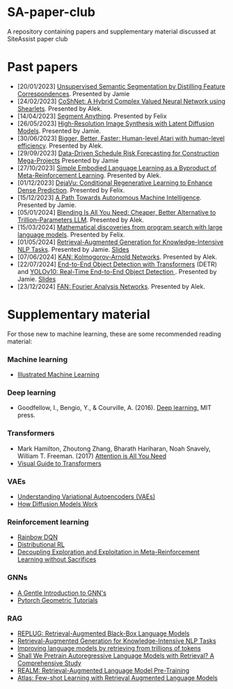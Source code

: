 # SA-paper-club
A repository containing papers and supplementary material discussed at SiteAssist paper club

# Past papers
- [20/01/2023] [Unsupervised Semantic Segmentation by Distilling Feature Correspondences](https://arxiv.org/abs/2203.08414). Presented by Jamie
- [24/02/2023] [CoShNet: A Hybrid Complex Valued Neural Network using Shearlets](https://arxiv.org/abs/2208.06882). Presented by Alek.
- [14/04/2023] [Segment Anything](https://arxiv.org/abs/2304.02643). Presented by Felix
- [26/05/2023] [High-Resolution Image Synthesis with Latent Diffusion Models](https://arxiv.org/abs/2112.10752). Presented by Jamie.
- [30/06/2023] [Bigger, Better, Faster: Human-level Atari with human-level efficiency](https://arxiv.org/abs/2305.19452). Presented by Alek.
- [29/09/2023] [Data-Driven Schedule Risk Forecasting for Construction Mega-Projects](https://papers.ssrn.com/sol3/papers.cfm?abstract_id=4496119) Presented by Jamie
- [27/10/2023] [Simple Embodied Language Learning as a Byproduct of Meta-Reinforcement Learning](https://arxiv.org/abs/2306.08400). Presented by Alek.
- [01/12/2023] [DejaVu: Conditional Regenerative Learning to Enhance Dense Prediction](https://arxiv.org/abs/2303.01573). Presented by Felix.
- [15/12/2023] [A Path Towards Autonomous Machine Intelligence](https://openreview.net/pdf?id=BZ5a1r-kVsf). Presented by Jamie.
- [05/01/2024] [Blending Is All You Need: Cheaper, Better Alternative to Trillion-Parameters LLM](https://arxiv.org/abs/2401.02994). Presented by Alek.
- [15/03/2024] [Mathematical discoveries from program search with large language models](https://www.nature.com/articles/s41586-023-06924-6). Presented by Felix.
- [01/05/2024] [Retrieval-Augmented Generation for Knowledge-Intensive NLP Tasks](https://arxiv.org/abs/2005.11401). Presented by Jamie. [Slides](https://docs.google.com/presentation/d/1aNmjq2rjE24grUJdXMs6xuc8So0j6XhOZfOTPviDWiw/edit?usp=sharing)
- [07/06/2024] [KAN: Kolmogorov-Arnold Networks](https://arxiv.org/abs/2404.19756). Presented by Alek.
- [22/07/2024] [End-to-End Object Detection with Transformers](https://arxiv.org/abs/2005.12872) (DETR) and [YOLOv10: Real-Time End-to-End Object Detection
](https://arxiv.org/abs/2405.14458). Presented by Jamie. [Slides](https://docs.google.com/presentation/d/1UJyKLzoycPwFUZ2n17n9UWwfE59OHboiHiK6AiCZgmM/edit?usp=sharing)
- [23/12/2024] [FAN: Fourier Analysis Networks](https://arxiv.org/abs/2410.02675). Presented by Alek.

# Supplementary material 
For those new to machine learning, these are some recommended reading material:

### Machine learning
- [Illustrated Machine Learning](https://illustrated-machine-learning.github.io/index.html)

### Deep learning
- Goodfellow, I., Bengio, Y., & Courville, A. (2016). [Deep learning.](http://www.deeplearningbook.org/) MIT press.

### Transformers
- Mark Hamilton, Zhoutong Zhang, Bharath Hariharan, Noah Snavely, William T. Freeman. (2017) [Attention is All You Need](https://arxiv.org/abs/1706.03762)
- [Visual Guide to Transformers](https://jalammar.github.io/illustrated-transformer/)

### VAEs
- [Understanding Variational Autoencoders (VAEs)](https://towardsdatascience.com/understanding-variational-autoencoders-vaes-f70510919f73)
- [How Diffusion Models Work](https://theaisummer.com/diffusion-models/)

### Reinforcement learning
- [Rainbow DQN](https://towardsdatascience.com/rainbow-dqn-the-best-reinforcement-learning-has-to-offer-166cb8ed2f86)
- [Distributional RL](https://www.distributional-rl.org/)
- [Decoupling Exploration and Exploitation in Meta-Reinforcement Learning without Sacrifices](https://ezliu.github.io/dream/)

### GNNs
- [A Gentle Introduction to GNN's](https://distill.pub/2021/gnn-intro/)
- [Pytorch Geometric Tutorials](https://pytorch-geometric.readthedocs.io/en/latest/get_started/colabs.html)

### RAG
- [REPLUG: Retrieval-Augmented Black-Box Language Models](https://arxiv.org/abs/2301.12652)
- [Retrieval-Augmented Generation for Knowledge-Intensive NLP Tasks](https://arxiv.org/abs/2005.11401)
- [Improving language models by retrieving from trillions of tokens](https://arxiv.org/pdf/2112.04426)
- [Shall We Pretrain Autoregressive Language Models with Retrieval? A Comprehensive Study](https://arxiv.org/pdf/2304.06762)
- [REALM: Retrieval-Augmented Language Model Pre-Training](https://arxiv.org/abs/2002.08909)
- [Atlas: Few-shot Learning with Retrieval Augmented Language Models](https://arxiv.org/pdf/2208.03299)
